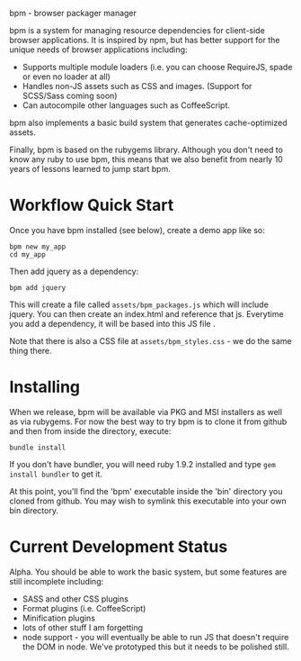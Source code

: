 bpm - browser packager manager

bpm is a system for managing resource dependencies for client-side browser 
applications.  It is inspired by npm, but has better support for the unique 
needs of browser applications including:
 
  * Supports multiple module loaders (i.e. you can choose RequireJS, spade or 
    even no loader at all)
  * Handles non-JS assets such as CSS and images. (Support for SCSS/Sass 
    coming soon)  
  * Can autocompile other languages such as CoffeeScript.

bpm also implements a basic build system that generates cache-optimized 
assets.

Finally, bpm is based on the rubygems library.  Although you don't need to 
know any ruby to use bpm, this means that we also benefit from nearly 10 years
of lessons learned to jump start bpm.

# Workflow Quick Start

Once you have bpm installed (see below), create a demo app like so:

    bpm new my_app
    cd my_app
    
Then add jquery as a dependency:

    bpm add jquery
    
This will create a file called `assets/bpm_packages.js` which will include
jquery.  You can then create an index.html and reference that js.  Everytime
you add a dependency, it will be based into this JS file . 

Note that there is also a CSS file at `assets/bpm_styles.css` - we do the same
thing there.

# Installing

When we release, bpm will be available via PKG and MSI installers as well as via rubygems.  For now the best way to try bpm is to clone it from github and then from inside the directory, execute:

  `bundle install`
  
If you don't have bundler, you will need ruby 1.9.2 installed and type `gem install bundler` to get it.

At this point, you'll find the 'bpm' executable inside the 'bin' directory you cloned from github. You may wish to symlink this executable into your own bin directory. 

# Current Development Status

Alpha.  You should be able to work the basic system, but some features are 
still incomplete including:

  * SASS and other CSS plugins
  * Format plugins (i.e. CoffeeScript)
  * Minification plugins
  * lots of other stuff I am forgetting
  * node support - you will eventually be able to run JS that doesn't require the DOM in node.  We've prototyped this but it needs to be polished still.